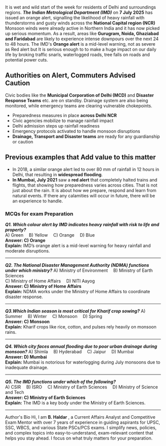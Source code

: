 It is wet and wild start of the week for residents of Delhi and surroundings regions. ***The Indian Metrological Department (IMD)*** on **7 July 2025** has issued an orange alert, signalling the likelihood of heavy rainfall with thunderstorms and gusty winds across the **National Capital region (NCR)**
Monsoon winds were already active in Northern India and it has now picked up serious momentum. As a result, areas like **Gurugram, Noida, Ghaziabad and Faridabad** are likely to experience intense downpours over the next 24 to 48 hours.
The IMD's **Orange alert** is a mid-level warning, not as severe as Red alert but It is serious enough to to make a huge impact on our daily life by broking traffic snarls, waterlogged roads, tree falls on roads and potential power cuts.
## Authorities on Alert, Commuters Advised Caution
Civic bodies like the **Municipal Corporation of Delhi (MCD)** and **Disaster Response Teams** etc. are on standby. Drainage system are also being monitored, while emergency teams are clearing vulnerable chokepoints.
- Preparedness measures in place **across Delhi NCR**
- Civic agencies mobilize to manage rainfall impact
- Delhi admission steps up rainfall readiness
- Emergency protocols activated to handle monsoon disruptions
- **Drainage, Transport and Disaster teams** are ready for any guardianship or caution
## Previous examples that Add value to this matter
- In 2018, a similar orange alert led to over 80 mm of rainfall in 12 hours in Delhi, that resulting in **widespread flooding**.
- **In Mumbai, July 2021** saw a **red alert** that completely halted trains and flights, that showing how preparedness varies across cities.
That is not just about the rain. It is about how we prepare, respond and learn from natural events. If there any calamities will occur in future, there will be an experience to handle.   

### MCQs for exam Preparation 

***Q1. Which colour alert by IMD indicates heavy rainfall with risk to life and property?***  
A) Green 
B) Yellow 
C) Orange 
D) Blue  
**Answer: C) Orange**  
**Explain:** IMD’s orange alert is a mid-level warning for heavy rainfall and moderate disruptions.

---
***Q2. The National Disaster Management Authority (NDMA) functions under which ministry?*** 
A) Ministry of Environment 
B) Ministry of Earth Sciences  
C) Ministry of Home Affairs 
D) NITI Aayog  
**Answer: C) Ministry of Home Affairs**  
**Explain:** NDMA works under the Ministry of Home Affairs to coordinate disaster response.

---
***Q3.Which Indian season is most critical for Kharif crop sowing?*** 
A) Summer 
B) Winter 
C) Monsoon 
D) Spring  
**Answer: C) Monsoon**  
**Explain:** Kharif crops like rice, cotton, and pulses rely heavily on monsoon rains.

---
***Q4. Which city faces annual flooding due to poor urban drainage during monsoon?***
A) Shimla 
B) Hyderabad 
C) Jaipur 
D) Mumbai  
**Answer: D) Mumbai**  
**Explain:** Mumbai is notorious for waterlogging during July monsoons due to inadequate drainage.

---
***Q5. The IMD functions under which of the following?***  
A) CSIR 
B) ISRO 
C) Ministry of Earth Sciences 
D) Ministry of Science and Tech  
**Answer: C) Ministry of Earth Sciences**  
**Explain:** The IMD is a key body under the Ministry of Earth Sciences.

---
Author's Bio
Hi, I am **B. Haldar** , a Current Affairs Analyst and Competitive Exam Mentor with over 7 years of experience in guiding aspirants for UPSC, SSC, WBCS, and various State PSCs/PCS exams. I simplify news, policies, and complex topics into easy-to-understand, exam-relevant content that helps you stay ahead. I focus on what truly matters for your preparation.

